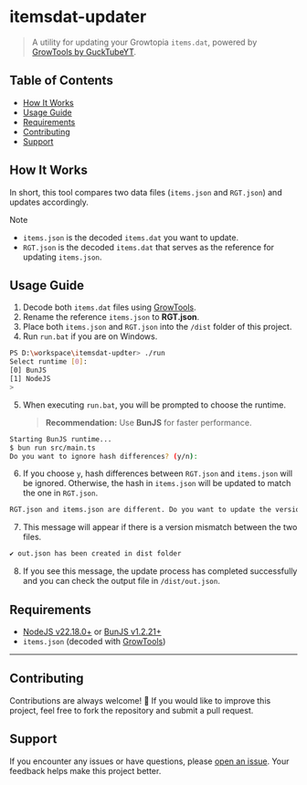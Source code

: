 # itemsdat-updater

> A utility for updating your Growtopia `items.dat`, powered by [GrowTools by GuckTubeYT](https://github.com/GuckTubeYT/GrowTools).

## Table of Contents
- [How It Works](#how-it-works)
- [Usage Guide](#usage-guide)
- [Requirements](#requirements)
- [Contributing](#contributing)
- [Support](#support)

## How It Works

In short, this tool compares two data files (`items.json` and `RGT.json`) and updates accordingly.  

> [!NOTE]  
> - `items.json` is the decoded `items.dat` you want to update.  
> - `RGT.json` is the decoded `items.dat` that serves as the reference for updating `items.json`.  

## Usage Guide

1. Decode both `items.dat` files using [GrowTools](https://gucktubeyt.github.io/GrowTools/).  
2. Rename the reference `items.json` to **RGT.json**.  
3. Place both `items.json` and `RGT.json` into the `/dist` folder of this project.  
4. Run `run.bat` if you are on Windows.  

```bash
PS D:\workspace\itemsdat-updter> ./run
Select runtime [0]:
[0] BunJS
[1] NodeJS
>
````

5. When executing `run.bat`, you will be prompted to choose the runtime.

   > **Recommendation:** Use **BunJS** for faster performance.

```bash
Starting BunJS runtime...
$ bun run src/main.ts
Do you want to ignore hash differences? (y/n):
```

6. If you choose `y`, hash differences between `RGT.json` and `items.json` will be ignored.
   Otherwise, the hash in `items.json` will be updated to match the one in `RGT.json`.

```bash
RGT.json and items.json are different. Do you want to update the version? (y/n): 
```

7. This message will appear if there is a version mismatch between the two files.

```bash
✔ out.json has been created in dist folder
```

8. If you see this message, the update process has completed successfully and you can check the output file in `/dist/out.json`.

## Requirements

* [NodeJS v22.18.0+](https://nodejs.org/en/download) or [BunJS v1.2.21+](https://bun.com)
* `items.json` (decoded with [GrowTools](https://gucktubeyt.github.io/GrowTools/))

---

## Contributing

Contributions are always welcome! 🎉
If you would like to improve this project, feel free to fork the repository and submit a pull request.

## Support

If you encounter any issues or have questions, please [open an issue](./issues).
Your feedback helps make this project better.